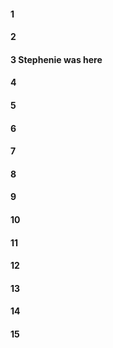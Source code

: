 #### 1

#### 2

#### 3 Stephenie was here 

#### 4

#### 5

#### 6

#### 7

#### 8

#### 9

#### 10

#### 11

#### 12

#### 13

#### 14

#### 15
